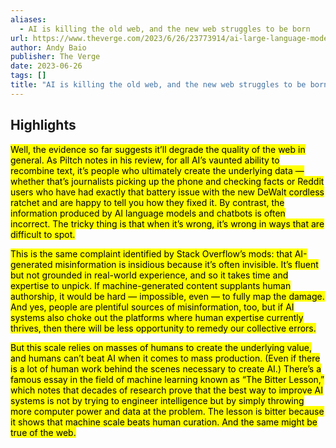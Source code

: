 ```yaml
---
aliases:
  - AI is killing the old web, and the new web struggles to be born
url: https://www.theverge.com/2023/6/26/23773914/ai-large-language-models-data-scraping-generation-remaking-web
author: Andy Baio
publisher: The Verge
date: 2023-06-26
tags: []
title: "AI is killing the old web, and the new web struggles to be born"
---
```


## Highlights
<mark>Well, the evidence so far suggests it’ll degrade the quality of the web in general. As Piltch notes in his review, for all AI’s vaunted ability to recombine text, it’s people who ultimately create the underlying data — whether that’s journalists picking up the phone and checking facts or Reddit users who have had exactly that battery issue with the new DeWalt cordless ratchet and are happy to tell you how they fixed it. By contrast, the information produced by AI language models and chatbots is often incorrect. The tricky thing is that when it’s wrong, it’s wrong in ways that are difficult to spot.</mark>

<mark>This is the same complaint identified by Stack Overflow’s mods: that AI-generated misinformation is insidious because it’s often invisible. It’s fluent but not grounded in real-world experience, and so it takes time and expertise to unpick. If machine-generated content supplants human authorship, it would be hard — impossible, even — to fully map the damage. And yes, people are plentiful sources of misinformation, too, but if AI systems also choke out the platforms where human expertise currently thrives, then there will be less opportunity to remedy our collective errors.</mark>

<mark>But this scale relies on masses of humans to create the underlying value, and humans can’t beat AI when it comes to mass production. (Even if there is a lot of human work behind the scenes necessary to create AI.) There’s a famous essay in the field of machine learning known as “The Bitter Lesson,” which notes that decades of research prove that the best way to improve AI systems is not by trying to engineer intelligence but by simply throwing more computer power and data at the problem. The lesson is bitter because it shows that machine scale beats human curation. And the same might be true of the web.</mark>